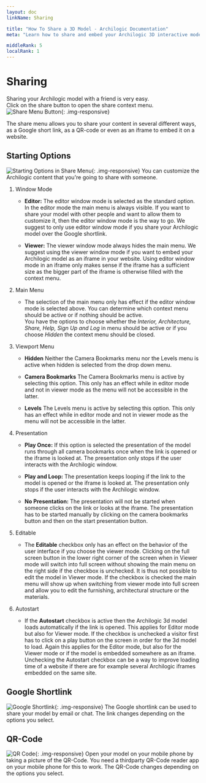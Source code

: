 ```yaml
---
layout: doc
linkName: Sharing

title: "How To Share a 3D Model - Archilogic Documentation"
meta: "Learn how to share and embed your Archilogic 3D interactive models. Check out our tutorials."

middleRank: 5
localRank: 1
---
```


# Sharing

Sharing your Archilogic model with a friend is very easy.  
Click on the share button to open the share context menu.
![Share Menu Button]({{site.baseurl}}/assets/images/Basic-Share-Button.jpg){: .img-responsive}

The share menu allows you to share your content in several different ways, as a Google short link, as a QR-code or even as an iframe to embed it on a website.

## Starting Options

![Starting Options in Share Menu]({{site.baseurl}}/assets/images/Basic-Share-Starting-Options.jpg){: .img-responsive}
You can customize the Archilogic content that you're going to share with someone.

1. Window Mode

    * **Editor:** The editor window mode is selected as the standard option. In the editor mode the main menu is always visible. If you want to share your model with other people and want to allow them to customize it, then the editor window mode is the way to go. We suggest to only use editor window mode if you share your Archilogic model over the Google shortlink.

    * **Viewer:** The viewer window mode always hides the main menu. We suggest using the viewer window mode if you want to embed your Archilogic model as an iframe in your website. Using editor window mode in an iframe only makes sense if the iframe has a sufficient size as the bigger part of the iframe is otherwise filled with the context menu.

2. Main Menu

    * The selection of the main menu only has effect if the editor window mode is selected above. You can determine which context menu should be active or if nothing should be active.  
    You have the options to choose whether the *Interior, Architecture, Share, Help, Sign Up and Log* in menu should be active or if you choose *Hidden* the context menu should be closed.

3. Viewport Menu

    * **Hidden** Neither the Camera Bookmarks menu nor the Levels menu is active when hidden is selected from the drop down menu.

    * **Camera Bookmarks** The Camera Bookmarks menu is active by selecting this option. This only has an effect while in editor mode and not in viewer mode as the menu will not be accessible in the latter.

    * **Levels** The Levels menu is active by selecting this option. This only has an effect while in editor mode and not in viewer mode as the menu will not be accessible in the latter.

4. Presentation

    * **Play Once:** If this option is selected the presentation of the model runs through all camera bookmarks once when the link is opened or the iframe is looked at. The presentation only stops if the user interacts with the Archilogic window.

    * **Play and Loop:** The presentation keeps looping if the link to the model is opened or the iframe is looked at. The presentation only stops if the user interacts with the Archilogic window.

    * **No Presentation:** The presentation will not be started when someone clicks on the link or looks at the iframe. The presentation has to be started manually by clicking on the camera bookmarks button and then on the start presentation button.

4. Editable

    * The **Editable** checkbox only has an effect on the behavior of the user interface if you choose the viewer mode. Clicking on the full screen button in the lower right corner of the screen when in Viewer mode will switch into full screen without showing the main menu on the right side if the checkbox is unchecked. It is thus not possible to edit the model in Viewer mode. If the checkbox is checked the main menu will show up when switching from viewer mode into full screen and allow you to edit the furnishing, architectural structure or the materials.

4. Autostart

    * If the **Autostart** checkbox is active then the Archilogic 3d model loads automatically if the link is opened. This applies for Editor mode but also for Viewer mode. If the checkbox is unchecked a visitor first has to click on a play button on the screen in order for the 3d model to load. Again this applies for the Editor mode, but also for the Viewer mode or if the model is embedded somewhere as an iframe.
    Unchecking the Autostart checkbox can be a way to improve loading time of a website if there are for example several Archilogic iframes embedded on the same site.

## Google Shortlink

![Google Shortlink]({{site.baseurl}}/assets/images/Basic-Share-Google-Shortlink.jpg){: .img-responsive}
The Google shortlink can be used to share your model by email or chat. The link changes depending on the options you select.

## QR-Code

![QR Code]({{site.baseurl}}/assets/images/Basic-Share-QRCode.jpg){: .img-responsive}
Open your model on your mobile phone by taking a picture of the QR-Code. You need a thirdparty QR-Code reader app on your mobile phone for this to work. The QR-Code changes depending on the options you select.
